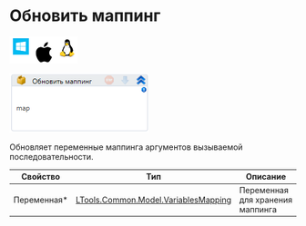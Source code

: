 # Обновить маппинг

![](<../../../../.gitbook/assets/image (100) (1) (220).png>)

![](<../../../../.gitbook/assets/image (405).png>)

Обновляет переменные маппинга аргументов вызываемой последовательности.

| Свойство     | Тип                                                                      | Описание                         |
| ------------ | ------------------------------------------------------------------------ | -------------------------------- |
| Переменная\* | [LTools.Common.Model.VariablesMapping](../datatypes/variablesmapping.md) | Переменная для хранения маппинга |
